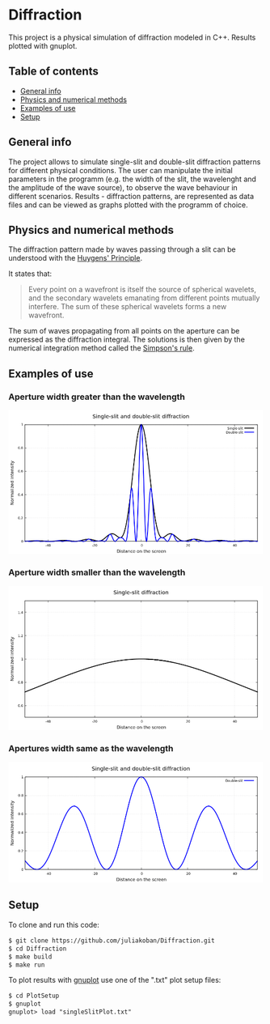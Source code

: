 # Diffraction 
This project is a physical simulation of diffraction modeled in C++. Results plotted with gnuplot.

## Table of contents 
* [General info](#general-info)
* [Physics and numerical methods](#physics-and-numerical-methods)
* [Examples of use](#examples-of-use)
* [Setup](#setup)

## General info
The project allows to simulate single-slit and double-slit diffraction patterns for different physical conditions. The user can manipulate the initial parameters in the programm (e.g. the width of the slit, the wavelenght and the amplitude of the wave source), to observe the wave behaviour in different scenarios. Results - diffraction patterns, are represented as data files and can be viewed as graphs plotted with the programm of choice.

## Physics and numerical methods
The diffraction pattern made by waves passing through a slit can be understood with the [Huygens' Principle](https://en.wikipedia.org/wiki/Huygens%E2%80%93Fresnel_principle).

It states that:
> Every point on a wavefront is itself the source of spherical wavelets, and the secondary wavelets emanating from different points mutually interfere. The sum of these spherical wavelets forms a new wavefront.

The sum of waves propagating from all points on the aperture can be expressed as the diffraction integral. The solutions is then given by the numerical integration method called the [Simpson's rule](https://en.wikipedia.org/wiki/Simpson%27s_rule). 

## Examples of use

### Aperture width greater than the wavelength

![image](./Images/double_slit.png)

### Aperture width smaller than the wavelength

![image](./Images/single_slit_small_aperture.png) 

### Apertures width same as the wavelength

![image](./Images/double_slit_wavelength.png)

## Setup

To clone and run this code:
```
$ git clone https://github.com/juliakoban/Diffraction.git
$ cd Diffraction
$ make build
$ make run
```
To plot results with [gnuplot](http://www.gnuplot.info/) use one of the ".txt" plot setup files:

```
$ cd PlotSetup
$ gnuplot
gnuplot> load "singleSlitPlot.txt"
```
